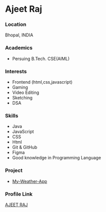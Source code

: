 # Ajeet Raj

### Location

Bhopal, INDIA

### Academics

- Persuing B.Tech. CSE(AIML)

### Interests

- Frontend (html,css,javascript)
- Gaming
- Video Editing
- Sketching
- DSA

### Skills

- Java
- JavaScript
- CSS
- Html
- Git & GitHub
- Figma
- Good knowledge in Programming Language

### Project

-   [My-Weather-App](https://github.com/ajeetraj11/My-Weather-App.git)


### Profile Link

[AJEET RAJ](https://github.com/ajeetraj11)
